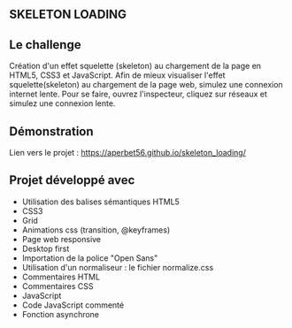 ## SKELETON LOADING

## Le challenge

Création d'un effet squelette (skeleton) au chargement de la page en HTML5, CSS3 et JavaScript.
Afin de mieux visualiser l'effet squelette(skeleton) au chargement de la page web, simulez une connexion internet lente. Pour se faire, ouvrez l'inspecteur, cliquez sur réseaux et simulez une connexion lente.

## Démonstration

Lien vers le projet : https://aperbet56.github.io/skeleton_loading/

## Projet développé avec

- Utilisation des balises sémantiques HTML5
- CSS3
- Grid
- Animations css (transition, @keyframes)
- Page web responsive
- Desktop first
- Importation de la police "Open Sans"
- Utilisation d'un normaliseur : le fichier normalize.css
- Commentaires HTML
- Commentaires CSS
- JavaScript
- Code JavaScript commenté
- Fonction asynchrone
